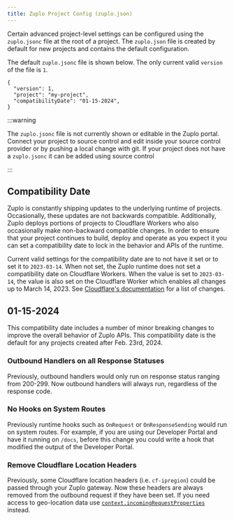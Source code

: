 ```yaml
---
title: Zuplo Project Config (zuplo.json)
---
```


Certain advanced project-level settings can be configured using the
`zuplo.jsonc` file at the root of a project. The `zuplo.json` file is created by
default for new projects and contains the default configuration.

The default `zuplo.jsonc` file is shown below. The only current valid `version`
of the file is `1`.

```jsonc
{
  "version": 1,
  "project": "my-project",
  "compatibilityDate": "01-15-2024",
}
```

:::warning

The `zuplo.jsonc` file is not currently shown or editable in the Zuplo portal.
Connect your project to source control and edit inside your source control
provider or by pushing a local change with git. If your project does not have a
`zuplo.jsonc` it can be added using source control

:::

## Compatibility Date

Zuplo is constantly shipping updates to the underlying runtime of projects.
Occasionally, these updates are not backwards compatible. Additionally, Zuplo
deploys portions of projects to Cloudflare Workers who also occasionally make
non-backward compatible changes. In order to ensure that your project continues
to build, deploy and operate as you expect it you can set a compatibility date
to lock in the behavior and APIs of the runtime.

Current valid settings for the compatibility date are to not have it set or to
set it to `2023-03-14`. When not set, the Zuplo runtime does not set a
compatibility date on Cloudflare Workers. When the value is set to `2023-03-14`,
the value is also set on the Cloudflare Worker which enables all changes up to
March 14, 2023. See
[Cloudflare's documentation](https://developers.cloudflare.com/workers/platform/compatibility-dates/)
for a list of changes.

## 01-15-2024

This compatibility date includes a number of minor breaking changes to improve
the overall behavior of Zuplo APIs. This compatibility date is the default for
any projects created after Feb. 23rd, 2024.

### Outbound Handlers on all Response Statuses

Previously, outbound handlers would only run on response status ranging from
200-299. Now outbound handlers will always run, regardless of the response code.

### No Hooks on System Routes

Previously runtime hooks such as `OnRequest` or `OnResponseSending` would run on
system routes. For example, if you are using our Developer Portal and have it
running on `/docs`, before this change you could write a hook that modified the
output of the Developer Portal.

### Remove Cloudflare Location Headers

Previously, some Cloudflare location headers (i.e. `cf-ipregion`) could be
passed through your Zuplo gateway. Now these headers are always removed from the
outbound request if they have been set. If you need access to geo-location data
use [`context.incomingRequestProperties`](./zuplo-context.md) instead.
